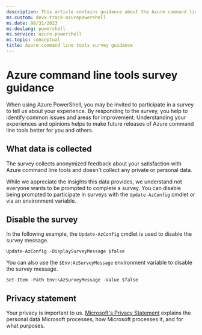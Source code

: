 ```yaml
---
description: This article contains guidance about the Azure command line tools survey.
ms.custom: devx-track-azurepowershell
ms.date: 08/31/2023  
ms.devlang: powershell
ms.service: azure-powershell
ms.topic: conceptual
title: Azure command line tools survey guidance
---
```


# Azure command line tools survey guidance

When using Azure PowerShell, you may be invited to participate in a survey to tell us about your
experience. By responding to the survey, you help to identify common issues and areas for
improvement. Understanding your experiences and opinions helps to make future releases of Azure
command line tools better for you and others.

## What data is collected

The survey collects anonymized feedback about your satisfaction with Azure command line tools and
doesn't collect any private or personal data.

While we appreciate the insights this data provides, we understand not everyone wants to be prompted
to complete a survey. You can disable being prompted to participate in surveys with the
`Update-AzConfig` cmdlet or via an environment variable.

## Disable the survey

In the following example, the `Update-AzConfig` cmdlet is used to disable the survey message.

```azurepowershell-interactive
Update-AzConfig -DisplaySurveyMessage $false
```

You can also use the `$Env:AzSurveyMessage` environment variable to disable the survey message.

```azurepowershell-interactive
Set-Item -Path Env:\AzSurveyMessage -Value $false
```

## Privacy statement

Your privacy is important to us.
[Microsoft's Privacy Statement](https://privacy.microsoft.com/privacystatement) explains the
personal data Microsoft processes, how Microsoft processes it, and for what purposes.
